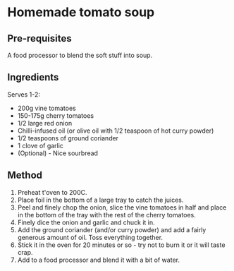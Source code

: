# Homemade tomato soup



## Pre-requisites

A food processor to blend the soft stuff into soup.

## Ingredients

Serves 1-2:

- 200g vine tomatoes
- 150-175g cherry tomatoes
- 1/2 large red onion
- Chilli-infused oil (or olive oil with 1/2 teaspoon of hot curry powder)
- 1/2 teaspoons of ground coriander
- 1 clove of garlic
- (Optional) - Nice sourbread

## Method

1. Preheat t'oven to 200C.
2. Place foil in the bottom of a large tray to catch the juices.
3. Peel and finely chop the onion, slice the vine tomatoes in half and place in the bottom of the tray with the rest of the cherry tomatoes.
4. Finely dice the onion and garlic and chuck it in.
5. Add the ground coriander (and/or curry powder) and add a fairly generous amount of oil. Toss everything together.
6. Stick it in the oven for 20 minutes or so - try not to burn it or it will taste crap.
7. Add to a food processor and blend it with a bit of water.

